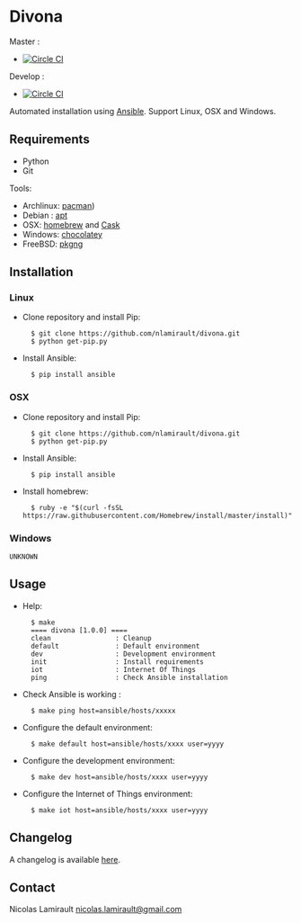 # Divona #

Master :
* [![Circle CI](https://circleci.com/gh/nlamirault/divona/tree/master.svg?style=svg)](https://circleci.com/gh/nlamirault/divona/tree/master)

Develop :
* [![Circle CI](https://circleci.com/gh/nlamirault/divona/tree/develop.svg?style=svg)](https://circleci.com/gh/nlamirault/divona/tree/develop)

Automated installation using [Ansible](https://www.ansible.com/). Support Linux, OSX and Windows.

## Requirements

* Python
* Git

Tools:
- Archlinux: [pacman](https://wiki.archlinux.org/index.php/pacman))
- Debian : [apt](https://wiki.debian.org/Apt)
- OSX: [homebrew](http://brew.sh/) and [Cask](https://caskroom.github.io)
- Windows: [chocolatey](https://chocolatey.org)
- FreeBSD: [pkgng](https://wiki.freebsd.org/pkgng)


## Installation

### Linux

* Clone repository and install Pip:

        $ git clone https://github.com/nlamirault/divona.git
        $ python get-pip.py

* Install Ansible:

        $ pip install ansible

### OSX

* Clone repository and install Pip:

        $ git clone https://github.com/nlamirault/divona.git
        $ python get-pip.py

* Install Ansible:

        $ pip install ansible

* Install homebrew:

        $ ruby -e "$(curl -fsSL https://raw.githubusercontent.com/Homebrew/install/master/install)"


### Windows

    UNKNOWN


## Usage

* Help:

        $ make
        ==== divona [1.0.0] ====
        clean                : Cleanup
        default              : Default environment
        dev                  : Development environment
        init                 : Install requirements
        iot                  : Internet Of Things
        ping                 : Check Ansible installation

* Check Ansible is working :

        $ make ping host=ansible/hosts/xxxxx

* Configure the default environment:

        $ make default host=ansible/hosts/xxxx user=yyyy

* Configure the development environment:

        $ make dev host=ansible/hosts/xxxx user=yyyy

* Configure the Internet of Things environment:

        $ make iot host=ansible/hosts/xxxx user=yyyy


## Changelog

A changelog is available [here](ChangeLog.md).


## Contact

Nicolas Lamirault <nicolas.lamirault@gmail.com>
